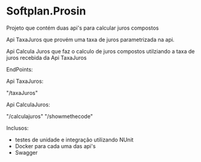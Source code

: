 # Softplan.Prosin

Projeto que contém duas api's para calcular juros compostos

Api TaxaJuros que provém uma taxa de juros parametrizada na api.

Api Calcula Juros que faz o calculo de juros compostos utilziando a taxa de juros recebida da Api TaxaJuros

EndPoints: 

Api TaxaJuros:
   
   "/taxaJuros"
   
Api CalculaJuros:
   
   "/calculajuros"
   "/showmethecode"
   
 Inclusos:
 
  - testes de unidade e integração utilizando NUnit
  - Docker para cada uma das api's
  - Swagger


